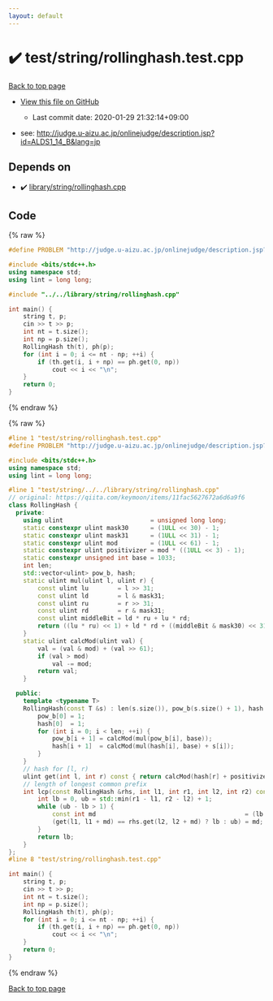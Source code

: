 ```yaml
---
layout: default
---
```


<!-- mathjax config similar to math.stackexchange -->
<script type="text/javascript" async
  src="https://cdnjs.cloudflare.com/ajax/libs/mathjax/2.7.5/MathJax.js?config=TeX-MML-AM_CHTML">
</script>
<script type="text/x-mathjax-config">
  MathJax.Hub.Config({
    TeX: { equationNumbers: { autoNumber: "AMS" }},
    tex2jax: {
      inlineMath: [ ['$','$'] ],
      processEscapes: true
    },
    "HTML-CSS": { matchFontHeight: false },
    displayAlign: "left",
    displayIndent: "2em"
  });
</script>

<script type="text/javascript" src="https://cdnjs.cloudflare.com/ajax/libs/jquery/3.4.1/jquery.min.js"></script>
<script src="https://cdn.jsdelivr.net/npm/jquery-balloon-js@1.1.2/jquery.balloon.min.js" integrity="sha256-ZEYs9VrgAeNuPvs15E39OsyOJaIkXEEt10fzxJ20+2I=" crossorigin="anonymous"></script>
<script type="text/javascript" src="../../../assets/js/copy-button.js"></script>
<link rel="stylesheet" href="../../../assets/css/copy-button.css" />


# :heavy_check_mark: test/string/rollinghash.test.cpp

<a href="../../../index.html">Back to top page</a>

* <a href="{{ site.github.repository_url }}/blob/master/test/string/rollinghash.test.cpp">View this file on GitHub</a>
    - Last commit date: 2020-01-29 21:32:14+09:00


* see: <a href="http://judge.u-aizu.ac.jp/onlinejudge/description.jsp?id=ALDS1_14_B&lang=jp">http://judge.u-aizu.ac.jp/onlinejudge/description.jsp?id=ALDS1_14_B&lang=jp</a>


## Depends on

* :heavy_check_mark: <a href="../../../library/library/string/rollinghash.cpp.html">library/string/rollinghash.cpp</a>


## Code

<a id="unbundled"></a>
{% raw %}
```cpp
#define PROBLEM "http://judge.u-aizu.ac.jp/onlinejudge/description.jsp?id=ALDS1_14_B&lang=jp"

#include <bits/stdc++.h>
using namespace std;
using lint = long long;

#include "../../library/string/rollinghash.cpp"

int main() {
    string t, p;
    cin >> t >> p;
    int nt = t.size();
    int np = p.size();
    RollingHash th(t), ph(p);
    for (int i = 0; i <= nt - np; ++i) {
        if (th.get(i, i + np) == ph.get(0, np))
            cout << i << "\n";
    }
    return 0;
}
```
{% endraw %}

<a id="bundled"></a>
{% raw %}
```cpp
#line 1 "test/string/rollinghash.test.cpp"
#define PROBLEM "http://judge.u-aizu.ac.jp/onlinejudge/description.jsp?id=ALDS1_14_B&lang=jp"

#include <bits/stdc++.h>
using namespace std;
using lint = long long;

#line 1 "test/string/../../library/string/rollinghash.cpp"
// original: https://qiita.com/keymoon/items/11fac5627672a6d6a9f6
class RollingHash {
  private:
    using ulint                        = unsigned long long;
    static constexpr ulint mask30      = (1ULL << 30) - 1;
    static constexpr ulint mask31      = (1ULL << 31) - 1;
    static constexpr ulint mod         = (1ULL << 61) - 1;
    static constexpr ulint positivizer = mod * ((1ULL << 3) - 1);
    static constexpr unsigned int base = 1033;
    int len;
    std::vector<ulint> pow_b, hash;
    static ulint mul(ulint l, ulint r) {
        const ulint lu        = l >> 31;
        const ulint ld        = l & mask31;
        const ulint ru        = r >> 31;
        const ulint rd        = r & mask31;
        const ulint middleBit = ld * ru + lu * rd;
        return ((lu * ru) << 1) + ld * rd + ((middleBit & mask30) << 31) + (middleBit >> 30);
    }
    static ulint calcMod(ulint val) {
        val = (val & mod) + (val >> 61);
        if (val > mod)
            val -= mod;
        return val;
    }

  public:
    template <typename T>
    RollingHash(const T &s) : len(s.size()), pow_b(s.size() + 1), hash(s.size() + 1) {
        pow_b[0] = 1;
        hash[0]  = 1;
        for (int i = 0; i < len; ++i) {
            pow_b[i + 1] = calcMod(mul(pow_b[i], base));
            hash[i + 1]  = calcMod(mul(hash[i], base) + s[i]);
        }
    }
    // hash for [l, r)
    ulint get(int l, int r) const { return calcMod(hash[r] + positivizer - mul(hash[l], pow_b[r - l])); }
    // length of longest common prefix
    int lcp(const RollingHash &rhs, int l1, int r1, int l2, int r2) const {
        int lb = 0, ub = std::min(r1 - l1, r2 - l2) + 1;
        while (ub - lb > 1) {
            const int md                                         = (lb + ub) >> 1;
            (get(l1, l1 + md) == rhs.get(l2, l2 + md) ? lb : ub) = md;
        }
        return lb;
    }
};
#line 8 "test/string/rollinghash.test.cpp"

int main() {
    string t, p;
    cin >> t >> p;
    int nt = t.size();
    int np = p.size();
    RollingHash th(t), ph(p);
    for (int i = 0; i <= nt - np; ++i) {
        if (th.get(i, i + np) == ph.get(0, np))
            cout << i << "\n";
    }
    return 0;
}

```
{% endraw %}

<a href="../../../index.html">Back to top page</a>

